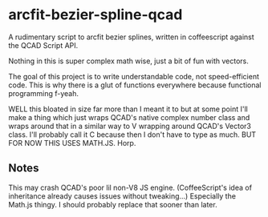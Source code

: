 arcfit-bezier-spline-qcad
=========================

A rudimentary script to arcfit bezier splines, written in coffeescript against the QCAD Script API.

Nothing in this is super complex math wise, just a bit of fun with vectors.

The goal of this project is to write understandable code, not speed-efficient code.  This is why there is a glut of functions everywhere because functional programming f-yeah.

WELL this bloated in size far more than I meant it to but at some point I'll make a thing which just wraps QCAD's native complex number class and wraps around that in a similar way to V wrapping around QCAD's Vector3 class.  I'll probably call it C because then I don't have to type as much.  BUT FOR NOW THIS USES MATH.JS.  Horp.

Notes
-----

This may crash QCAD's poor lil non-V8 JS engine.  (CoffeeScript's idea of inheritance already causes issues without tweaking...)  Especially the Math.js thingy.  I should probably replace that sooner than later.
